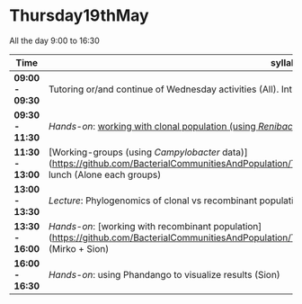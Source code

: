 # Thursday19thMay

All the day 9:00 to 16:30

Time | syllabus
-----| --------
**09:00 - 09:30** | Tutoring or/and continue of Wednesday activities (All). Introduction of the day. (Mirko)
**09:30 - 11:30** | *Hands-on*: [working with clonal population (using *Renibacterium* data)](https://github.com/BacterialCommunitiesAndPopulation/Thursday19thMay/blob/master/Thursday_Morning.md). (Sion)
**11:30 - 13:00** | [Working-groups (using *Campylobacter* data)] (https://github.com/BacterialCommunitiesAndPopulation/Thursday19thMay/blob/master/GROUP_WORK.md) + lunch (Alone each groups)
**13:00 - 13:30** | *Lecture*: Phylogenomics of clonal vs recombinant populations. (Sion)
**13:30 - 16:00** | *Hands-on*: [working with recombinant population] (https://github.com/BacterialCommunitiesAndPopulation/Thursday19thMay/blob/master/Thursday_afternoon.md) (Mirko + Sion)
**16:00 - 16:30** | *Hands-on*: using Phandango to visualize results (Sion)
